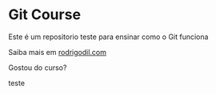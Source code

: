 # Git Course

Este é um repositorio teste para ensinar como o Git funciona

Saiba mais em [rodrigodil.com](https://rodrigodil.com)


Gostou do curso?

teste